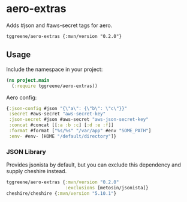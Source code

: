 # aero-extras

Adds #json and #aws-secret tags for aero.

```
tggreene/aero-extras {:mvn/version "0.2.0"}
```

## Usage

Include the namespace in your project:

```clojure
(ns project.main
  (:require tggreene/aero-extras))
```

Aero config:

```clojure
{:json-config #json "{\"a\": {\"b\": \"c\"}}"
 :secret #aws-secret "aws-secret-key"
 :json-secret #json #aws-secret "aws-json-secret-key"
 :concat #concat [[:a :b :c] [:d :e :f]]
 :format #format ["%s/%s" "/var/app" #env "SOME_PATH"]
 :env- #env- [HOME "/default/directory"]}
```

### JSON Library

Provides jsonista by default, but you can exclude this dependency and supply
cheshire instead.

```clojure
tggreene/aero-extras {:mvn/version "0.2.0"
                      :exclusions [metosin/jsonista]}
cheshire/cheshire {:mvn/version "5.10.1"}
```
